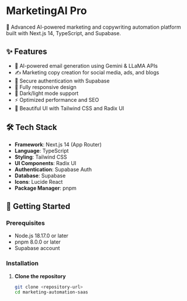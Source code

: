 # MarketingAI Pro

🚀 Advanced AI-powered marketing and copywriting automation platform built with Next.js 14, TypeScript, and Supabase.

## ✨ Features

- 🤖 AI-powered email generation using Gemini & LLaMA APIs
- ✍️ Marketing copy creation for social media, ads, and blogs
- 🔐 Secure authentication with Supabase
- 📱 Fully responsive design
- 🌙 Dark/light mode support
- ⚡ Optimized performance and SEO
- 🎨 Beautiful UI with Tailwind CSS and Radix UI

## 🛠️ Tech Stack

- **Framework**: Next.js 14 (App Router)
- **Language**: TypeScript
- **Styling**: Tailwind CSS
- **UI Components**: Radix UI
- **Authentication**: Supabase Auth
- **Database**: Supabase
- **Icons**: Lucide React
- **Package Manager**: pnpm

## 🚀 Getting Started

### Prerequisites

- Node.js 18.17.0 or later
- pnpm 8.0.0 or later
- Supabase account

### Installation

1. **Clone the repository**
   ```bash
   git clone <repository-url>
   cd marketing-automation-saas

